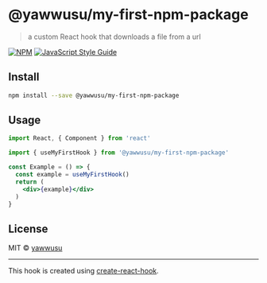 # @yawwusu/my-first-npm-package

> a custom React hook that downloads a file from a url

[![NPM](https://img.shields.io/npm/v/@yawwusu/my-first-npm-package.svg)](https://www.npmjs.com/package/@yawwusu/my-first-npm-package) [![JavaScript Style Guide](https://img.shields.io/badge/code_style-standard-brightgreen.svg)](https://standardjs.com)

## Install

```bash
npm install --save @yawwusu/my-first-npm-package
```

## Usage

```jsx
import React, { Component } from 'react'

import { useMyFirstHook } from '@yawwusu/my-first-npm-package'

const Example = () => {
  const example = useMyFirstHook()
  return (
    <div>{example}</div>
  )
}
```

## License

MIT © [yawwusu](https://github.com/yawwusu)

---

This hook is created using [create-react-hook](https://github.com/hermanya/create-react-hook).

